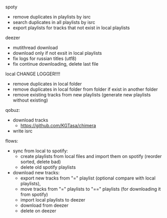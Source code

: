 spoty
- remove duplicates in playlists by isrc
- search duplicates in all playlists by isrc
- export playlists for tracks that not exist in local playlists

deezer
- mutithread download
- download only if not exsit in local playlists
- fix logs for russian titles (utf8)
- fix continue downloading, delete last file

local
CHANGE LOGGER!!!!
- remove duplicates in local folder
- remove duplicates in local folder from folder if exist in another folder
- remove existing tracks from new playlists (generate new playlists without existing)


qobuz:
- download tracks
  - https://github.com/KGTasa/chimera
- write isrc

flows:
- sync from local to spotify:
  - create playlists from local files and import them on spotify (reorder sorted, delete bad)
  - delete old spotify playlists
- download new tracks:
  - export new tracks from "=" playlist (optional compare with local playlists),
  - move tracks from "=" playlists to "==" playlists (for downloading it from spotify)
  - import local playlists to deezer
  - download from deezer
  - delete on deezer
